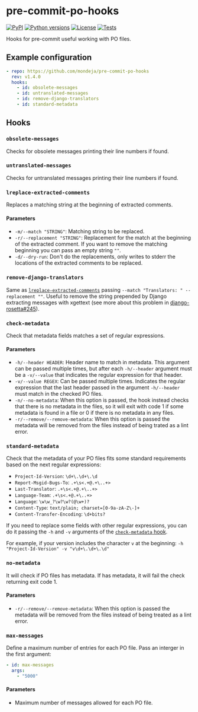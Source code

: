 # pre-commit-po-hooks

[![PyPI][pypi-version-badge-link]][pypi-link]
[![Python versions][pypi-pyversions-badge-link]][pypi-link]
[![License][license-image]][license-link]
[![Tests][tests-image]][tests-link]

Hooks for pre-commit useful working with PO files.

## Example configuration

```yaml
- repo: https://github.com/mondeja/pre-commit-po-hooks
  rev: v1.4.0
  hooks:
    - id: obsolete-messages
    - id: untranslated-messages
    - id: remove-django-translators
    - id: standard-metadata
```

## Hooks

### **`obsolete-messages`**

Checks for obsolete messages printing their line numbers if found.

### **`untranslated-messages`**

Checks for untranslated messages printing their line numbers if found.

### **`lreplace-extracted-comments`**

Replaces a matching string at the beginning of extracted comments.

#### Parameters

- `-m/--match "STRING"`: Matching string to be replaced.
- `-r/--replacement "STRING"`: Replacement for the match at the beginning of
 the extracted comment. If you want to remove the matching beginning you can
 pass an empty string `""`.
- `-d/--dry-run`: Don't do the replacements, only writes to stderr the locations
 of the extracted comments to be replaced.
 
### **`remove-django-translators`**

Same as [`lreplace-extracted-comments`][lreplace-extracted-comments-link]
passing `--match "Translators: " --replacement ""`. Useful to remove the string
prepended by Django extracting messages with xgettext (see more about this
problem in [django-rosetta#245][django-rosetta-lstrip]).

### **`check-metadata`**

Check that metadata fields matches a set of regular expressions.

#### Parameters

- `-h/--header HEADER`: Header name to match in metadata. This argument can be
 passed multiple times, but after each `-h/--header` argument must be a
 `-v/--value` that indicates the regular expression for that header.
- `-v/--value REGEX`: Can be passed multiple times. Indicates the regular
 expression that the last header passed in the argument `-h/--header` must
 match in the checked PO files.
- `-n/--no-metadata`: When this option is passed, the hook instead checks that
 there is no metadata in the files, so it will exit with code 1 if some
 metadata is found in a file or 0 if there is no metadata in any files.
- `-r/--remove/--remove-metadata`: When this option is passed the metadata will
 be removed from the files instead of being trated as a lint error.

### **`standard-metadata`**

Check that the metadata of your PO files fits some standard requirements based
on the next regular expressions:

- `Project-Id-Version`: `\d+\.\d+\.\d`
- `Report-Msgid-Bugs-To`: `.+\s<.+@.+\..+>`
- `Last-Translator`: `.+\s<.+@.+\..+>`
- `Language-Team`: `.+\s<.+@.+\..+>`
- `Language`: `\w\w_?\w?\w?(@\w+)?`
- `Content-Type`: `text/plain; charset=[0-9a-zA-Z\-]+`
- `Content-Transfer-Encoding`: `\d+bits?`

If you need to replace some fields with other regular expressions, you can do
it passing the `-h` and `-v` arguments of the
[`check-metadata` hook][check-metadata-link].

For example, if your version includes the character `v` at the beginning:
`-h "Project-Id-Version" -v "v\d+\.\d+\.\d"`

### **`no-metadata`**

It will check if PO files has metadata. If has metadata, it will fail the check
returning exit code 1.

#### Parameters

- `-r/--remove/--remove-metadata`: When this option is passed the metadata will
 be removed from the files instead of being treated as a lint error.
 
### **`max-messages`**

Define a maximum number of entries for each PO file. Pass an interger in the
first argument:

```yaml
- id: max-messages
  args:
    - "5000"
```

#### Parameters

- Maximum number of messages allowed for each PO file.

 
[pypi-link]: https://pypi.org/project/pre-commit-po-hooks
[pypi-version-badge-link]: https://img.shields.io/pypi/v/pre-commit-po-hooks
[pypi-pyversions-badge-link]: https://img.shields.io/pypi/pyversions/pre-commit-po-hooks
[license-image]: https://img.shields.io/pypi/l/pre-commit-po-hooks?color=light-green
[license-link]: https://github.com/mondeja/pre-commit-po-hooks/blob/master/LICENSE
[tests-image]: https://img.shields.io/github/workflow/status/mondeja/pre-commit-po-hooks/CI?logo=github&label=tests
[tests-link]: https://github.com/mondeja/pre-commit-po-hooks/actions?query=workflow%CI

[lreplace-extracted-comments-link]: https://github.com/mondeja/pre-commit-po-hooks#lreplace-extracted-comments
[check-metadata-link]: https://github.com/mondeja/pre-commit-po-hooks#check-metadata
[django-rosetta-lstrip]: https://github.com/mbi/django-rosetta/pull/245

